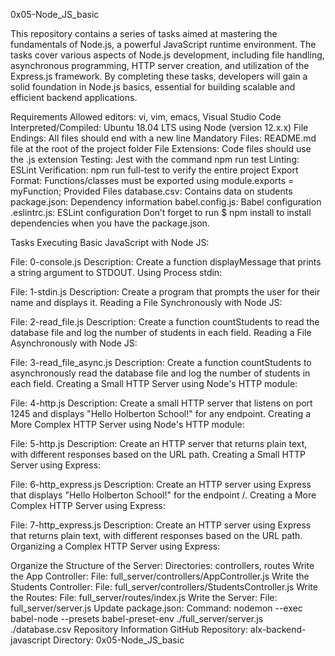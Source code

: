 0x05-Node_JS_basic

This repository contains a series of tasks aimed at mastering the fundamentals of Node.js, a powerful JavaScript runtime environment. The tasks cover various aspects of Node.js development, including file handling, asynchronous programming, HTTP server creation, and utilization of the Express.js framework. By completing these tasks, developers will gain a solid foundation in Node.js basics, essential for building scalable and efficient backend applications.

Requirements
Allowed editors: vi, vim, emacs, Visual Studio Code
Interpreted/Compiled: Ubuntu 18.04 LTS using Node (version 12.x.x)
File Endings: All files should end with a new line
Mandatory Files: README.md file at the root of the project folder
File Extensions: Code files should use the .js extension
Testing: Jest with the command npm run test
Linting: ESLint
Verification: npm run full-test to verify the entire project
Export Format: Functions/classes must be exported using module.exports = myFunction;
Provided Files
database.csv: Contains data on students
package.json: Dependency information
babel.config.js: Babel configuration
.eslintrc.js: ESLint configuration
Don’t forget to run $ npm install to install dependencies when you have the package.json.

Tasks
Executing Basic JavaScript with Node JS:

File: 0-console.js
Description: Create a function displayMessage that prints a string argument to STDOUT.
Using Process stdin:

File: 1-stdin.js
Description: Create a program that prompts the user for their name and displays it.
Reading a File Synchronously with Node JS:

File: 2-read_file.js
Description: Create a function countStudents to read the database file and log the number of students in each field.
Reading a File Asynchronously with Node JS:

File: 3-read_file_async.js
Description: Create a function countStudents to asynchronously read the database file and log the number of students in each field.
Creating a Small HTTP Server using Node's HTTP module:

File: 4-http.js
Description: Create a small HTTP server that listens on port 1245 and displays "Hello Holberton School!" for any endpoint.
Creating a More Complex HTTP Server using Node's HTTP module:

File: 5-http.js
Description: Create an HTTP server that returns plain text, with different responses based on the URL path.
Creating a Small HTTP Server using Express:

File: 6-http_express.js
Description: Create an HTTP server using Express that displays "Hello Holberton School!" for the endpoint /.
Creating a More Complex HTTP Server using Express:

File: 7-http_express.js
Description: Create an HTTP server using Express that returns plain text, with different responses based on the URL path.
Organizing a Complex HTTP Server using Express:

Organize the Structure of the Server:
Directories: controllers, routes
Write the App Controller:
File: full_server/controllers/AppController.js
Write the Students Controller:
File: full_server/controllers/StudentsController.js
Write the Routes:
File: full_server/routes/index.js
Write the Server:
File: full_server/server.js
Update package.json:
Command: nodemon --exec babel-node --presets babel-preset-env ./full_server/server.js ./database.csv
Repository Information
GitHub Repository: alx-backend-javascript
Directory: 0x05-Node_JS_basic
